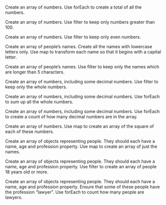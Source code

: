 Create an array of numbers. Use forEach to create a total of all the numbers.

Create an array of numbers. Use filter to keep only numbers greater than 100.

Create an array of numbers. Use filter to keep only even numbers.

Create an array of people’s names. Create all the names with lowercase letters only. Use map to transform each name so that it begins with a capital letter.

Create an array of people’s names. Use filter to keep only the names which are longer than 5 characters.

Create an array of numbers, including some decimal numbers. Use filter to keep only the whole numbers.

Create an array of numbers, including some decimal numbers. Use forEach to sum up all the whole numbers.

Create an array of numbers, including some decimal numbers. Use forEach to create a count of how many decimal numbers are in the array.

Create an array of numbers. Use map to create an array of the square of each of these numbers.

Create an array of objects representing people. They should each have a name, age and profession property. Use map to create an array of just the names.

Create an array of objects representing people. They should each have a name, age and profession property. Use filter to create an array of people 18 years old or more.

Create an array of objects representing people. They should each have a name, age and profession property. Ensure that some of these people have the profession “lawyer”. Use forEach to count how many people are lawyers.